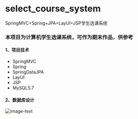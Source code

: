 # select_course_system



SpringMVC+Spring+JPA+LayUI+JSP学生选课系统

### 本项目为计算机学生选课系统，可作为期末作品，供参考

#### 1、项目技术

- SpringMVC
- Spring
- SpringDataJPA
- LayUI
- JSP
- MySQL5.7

#### 2、数据库设计

![image-text](https://github.com/yyuguang/select_course_system/blob/master/image-text/images/sql.png)



